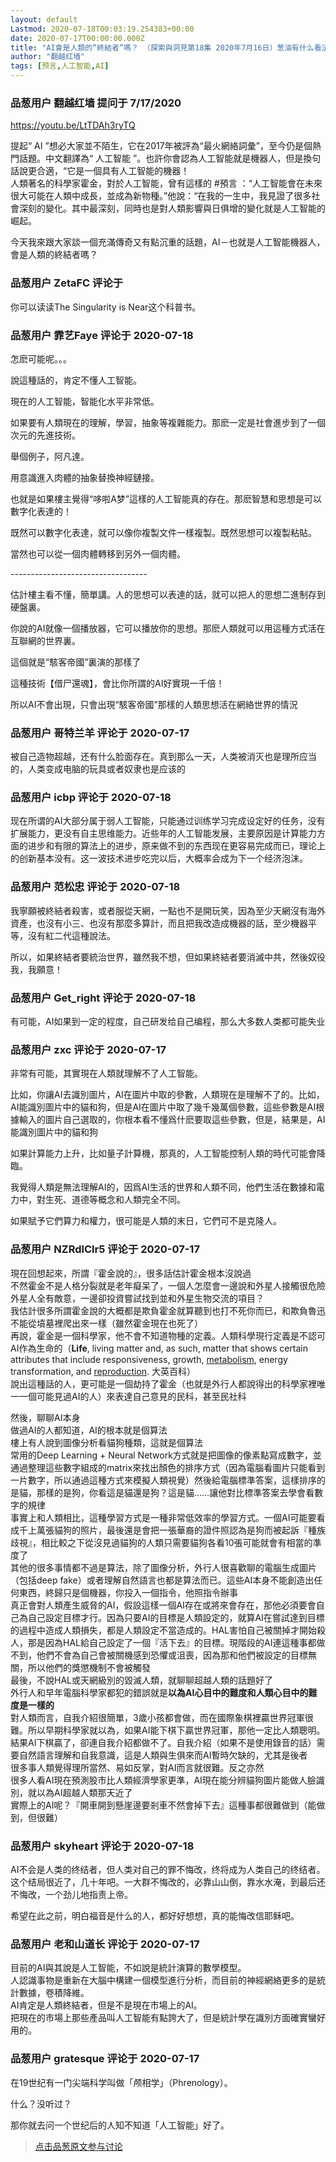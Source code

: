 ```yaml
---
layout: default
Lastmod: 2020-07-18T00:03:19.254383+00:00
date: 2020-07-17T00:00:00.000Z
title: "AI會是人類的“終結者”嗎？ （探索與洞見第18集 2020年7月16日）葱油有什么看法吗？"
author: "翻越红墙"
tags: [预言,人工智能,AI]
---
```



### 品葱用户 **翻越红墙** 提问于 7/17/2020
    
[https://youtu.be/LtTDAh3ryTQ  
]( "https://youtu.be/LtTDAh3ryTQ")

  
提起“ AI ”想必大家並不陌生，它在2017年被評為“最火網絡詞彙”，至今仍是個熱門話題。中文翻譯為“ 人工智能 ”。也許你會認為人工智能就是機器人，但是換句話說更合適，“它是一個具有人工智能的機器！  
人類著名的科學家霍金，對於人工智能，曾有這樣的 #預言 ：“人工智能會在未來很大可能在人類中成長，並成為新物種。”他說：“在我的一生中，我見證了很多社會深刻的變化。其中最深刻，同時也是對人類影響與日俱增的變化就是人工智能的崛起。  
  
今天我來跟大家談一個充滿傳奇又有點沉重的話題，AI－也就是人工智能機器人，會是人類的終結者嗎？
    
                

### 品葱用户 **ZetaFC** 评论于 
        
你可以读读The Singularity is Near这个科普书。
        
                

### 品葱用户 **霏艺Faye** 评论于 2020-07-18
        
怎麽可能呢。。。  
  
說這種話的，肯定不懂人工智能。  
  
現在的人工智能，智能化水平非常低。  
  
如果要有人類現在的理解，學習，抽象等複雜能力。那麽一定是社會進步到了一個次元的先進技術。  
  
舉個例子，阿凡達。  
  
用意識進入肉體的抽象替換神經鏈接。  
  
也就是如果樓主覺得“哆啦A梦”這樣的人工智能真的存在。那麽智慧和思想是可以數字化表達的！  
  
既然可以數字化表達，就可以像你複製文件一樣複製。既然思想可以複製粘貼。  
  
當然也可以從一個肉體轉移到另外一個肉體。  
  
\----------------------------------  
  
估計樓主看不懂，簡單講。人的思想可以表達的話，就可以把人的思想二進制存到硬盤裏。  
  
你說的AI就像一個播放器，它可以播放你的思想。那麽人類就可以用這種方式活在互聯網的世界裏。  
  
這個就是“駭客帝國”裏演的那樣了  
  
  
這種技術【借尸還魂】，會比你所謂的AI好實現一千倍！  
  
所以AI不會出現，只會出現“駭客帝國”那樣的人類思想活在網絡世界的情況
        
                

### 品葱用户 **哥特兰羊** 评论于 2020-07-17
        
被自己造物超越，还有什么脸面存在。真到那么一天，人类被消灭也是理所应当的，人类变成电脑的玩具或者奴隶也是应该的
        
                

### 品葱用户 **icbp** 评论于 2020-07-18
        
现在所谓的AI大部分属于弱人工智能，只能通过训练学习完成设定好的任务，没有扩展能力，更没有自主思维能力。近些年的人工智能发展，主要原因是计算能力方面的进步和有限的算法上的进步，原来做不到的东西现在更容易完成而已，理论上的创新基本没有。这一波技术进步吃完以后，大概率会成为下一个经济泡沫。
        
                

### 品葱用户 **范松忠** 评论于 2020-07-18
        
我寧願被終結者殺害，或者服從天網，一點也不是開玩笑，因為至少天網沒有海外資產，也沒有小三、也沒有那麼多算計，而且把我改造成機器的話，至少機器平等，沒有紅二代這種說法。  
  
所以，如果終結者要統治世界，雖然我不想，但如果終結者要消滅中共，然後奴役我，我願意！
        
                

### 品葱用户 **Get_right** 评论于 2020-07-18
        
有可能，AI如果到一定的程度，自己研发给自己编程，那么大多数人类都可能失业
        
                

### 品葱用户 **zxc** 评论于 2020-07-17
        
非常有可能，其實現在人類就理解不了人工智能。  
  
比如，你讓AI去識別圖片，AI在圖片中取的參數，人類現在是理解不了的。比如，AI能識別圖片中的貓和狗，但是AI在圖片中取了幾千幾萬個參數，這些參數是AI根據輸入的圖片自己選取的，你根本看不懂爲什麽要取這些參數，但是，結果是，AI能識別圖片中的貓和狗  
  
如果計算能力上升，比如量子計算機，那真的，人工智能控制人類的時代可能會降臨。  
  
我覺得人類是無法理解AI的，因爲AI生活的世界和人類不同，他們生活在數據和電力中，對生死、道德等概念和人類完全不同。  
  
如果賦予它們算力和權力，很可能是人類的末日，它們可不是克隆人。
        
                

### 品葱用户 **NZRdlClr5** 评论于 2020-07-17
        
現在回想起來，所謂『霍金說的』，很多話估計霍金根本沒說過  
不然霍金不是人格分裂就是老年癡呆了，一個人怎麼會一邊說和外星人接觸很危險外星人全有敵意，一邊卻投資嘗試找到並和外星生物交流的項目？  
我估計很多所謂霍金說的大概都是欺負霍金就算聽到也打不死你而已，和欺負魯迅不能從墳墓裡爬出來一樣（雖然霍金現在也死了）  
再說，霍金是一個科學家，他不會不知道物種的定義。人類科學現行定義是不認可AI作為生命的（**Life**, living matter and, as such, matter that shows certain attributes that include responsiveness, growth, [metabolism]( "https://www.britannica.com/science/metabolism"), energy transformation, and [reproduction]( "https://www.britannica.com/science/reproduction-biology"). 大英百科）  
說出這種話的人，更可能是一個劫持了霍金（也就是外行人都說得出的科學家裡唯一一個可能見過AI的人）來表達自己意見的民科，甚至民社科  
  
然後，聊聊AI本身  
做過AI的人都知道，AI的根本就是個算法  
樓上有人說到圖像分析看貓狗種類，這就是個算法  
常用的Deep Learning + Neural Network方式就是把圖像的像素點寫成數字，並通過整理這些數字組成的matrix來找出顏色的排序方式（因為電腦看圖片只能看到一片數字，所以通過這種方式來模擬人類視覺）然後給電腦標準答案，這樣排序的是貓，那樣的是狗，你看這是貓還是狗？這是貓……讓他對比標準答案去學會看數字的規律  
事實上和人類相比，這種學習方式是一種非常低效率的學習方式。一個AI可能要看成千上萬張貓狗的照片，最後還是會把一張華裔的證件照認為是狗而被起訴『種族歧視』，相比較之下從沒見過貓狗的人類只需要貓狗各看10張可能就會有相當的準度了  
其他的很多事情都不過是算法，除了圖像分析，外行人很喜歡聊的電腦生成圖片（包括deep fake）或者理解自然語言也都是算法而已。這些AI本身不能創造出任何東西，終歸只是個機器，你投入一個指令，他照指令辦事  
真正會對人類產生威脅的AI，假設這樣一個AI存在或將來會存在，那他必須要會自己為自己設定目標才行。因為只要AI的目標是人類設定的，就算AI在嘗試達到目標的過程中造成人類損失，都是人類設定不當造成的。HAL害怕自己被關掉才開始殺人，那是因為HAL給自己設定了一個『活下去』的目標。現階段的AI連這種事都做不到，他們不會為自己會被關機感到恐懼或沮喪，因為那和他們被設定的目標無關，所以他們的獎懲機制不會被觸發  
最後，不說HAL或天網級別的毀滅人類，就聊聊超越人類的話題好了  
外行人和早年電腦科學家都犯的錯誤就是**以為AI心目中的難度和人類心目中的難度是一樣的**  
對人類而言，自我介紹很簡單，3歲小孩都會做，而在國際象棋裡贏世界冠軍很難。所以早期科學家就以為，如果AI能下棋下贏世界冠軍，那他一定比人類聰明。結果AI下棋贏了，卻連自我介紹都做不了。自我介紹（如果不是使用錄音的話）需要自然語言理解和自我意識，這是人類與生俱來而AI暫時欠缺的，尤其是後者  
很多事人類覺得理所當然、易如反掌，對AI而言就很難。反之亦然  
很多人看AI現在預測股市比人類經濟學家更準，AI現在能分辨貓狗圖片能做人臉識別，就以為AI超越人類那天近了  
實際上的AI呢？『開車開到懸崖邊要剎車不然會掉下去』這種事都很難做到（能做到，但很難）
        
                

### 品葱用户 **skyheart** 评论于 2020-07-18
        
AI不会是人类的终结者，但人类对自己的罪不悔改，终将成为人类自己的终结者。这个结局很近了，几十年吧。一大群不悔改的，必靠山山倒，靠水水淹，到最后还不悔改，一个劲儿地指责上帝。  
  
希望在此之前，明白福音是什么的人，都好好想想，真的能悔改信耶稣吧。
        
                

### 品葱用户 **老和山道长** 评论于 2020-07-17
        
目前的AI與其說是人工智能，不如說是統計演算的數學模型。  
人認識事物是重新在大腦中構建一個模型進行分析，而目前的神經網絡更多的是統計數據，卷積降維。  
AI肯定是人類終結者，但是不是現在市場上的AI。  
把現在的市場上那些產品叫人工智能有點誇大了，但是統計學在識別方面確實蠻好用的。
        
                

### 品葱用户 **gratesque** 评论于 2020-07-17
        
在19世纪有一门尖端科学叫做「颅相学」（Phrenology）。  
  
什么？没听过？  
  
那你就去问一个世纪后的人知不知道「人工智能」好了。
        
                





> [点击品葱原文参与讨论](https://pincong.rocks/question/28616)

